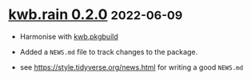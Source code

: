 # [kwb.rain 0.2.0](https://github.com/KWB-R/kwb.rain/releases/tag/v0.2.0) <small>2022-06-09</small>

* Harmonise with [kwb.pkgbuild](https://github.com/kwb-r/kwb.pkgbuild)

* Added a `NEWS.md` file to track changes to the package.

* see https://style.tidyverse.org/news.html for writing a good `NEWS.md`


